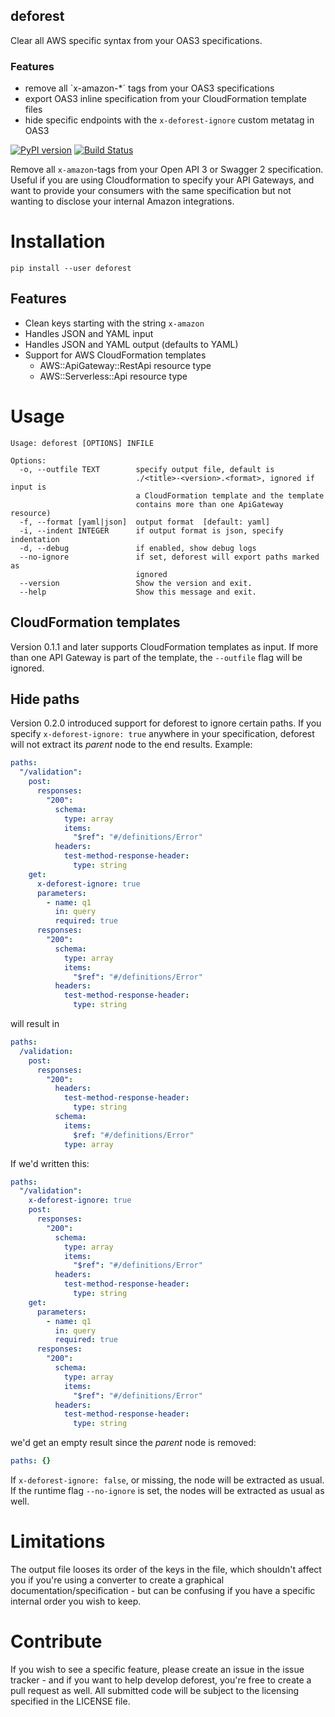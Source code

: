 ## deforest

Clear all AWS specific syntax from your OAS3 specifications.

### Features
- remove all `x-amazon-*´ tags from your OAS3 specifications
- export OAS3 inline specification from your CloudFormation template files
- hide specific endpoints with the `x-deforest-ignore` custom metatag in OAS3

[![PyPI version](https://badge.fury.io/py/deforest.svg)](https://badge.fury.io/py/deforest) [![Build Status](https://travis-ci.com/hawry/deforest.svg?branch=master)](https://travis-ci.com/hawry/deforest)

Remove all `x-amazon`-tags from your Open API 3 or Swagger 2 specification. Useful if you are using Cloudformation to specify your API Gateways, and want to provide your consumers with the same specification but not wanting to disclose your internal Amazon integrations.

# Installation

`pip install --user deforest`

## Features

- Clean keys starting with the string `x-amazon`
- Handles JSON and YAML input
- Handles JSON and YAML output (defaults to YAML)
- Support for AWS CloudFormation templates
  - AWS::ApiGateway::RestApi resource type
  - AWS::Serverless::Api resource type

# Usage

```
Usage: deforest [OPTIONS] INFILE

Options:
  -o, --outfile TEXT        specify output file, default is
                            ./<title>-<version>.<format>, ignored if input is
                            a CloudFormation template and the template
                            contains more than one ApiGateway resource)
  -f, --format [yaml|json]  output format  [default: yaml]
  -i, --indent INTEGER      if output format is json, specify indentation
  -d, --debug               if enabled, show debug logs
  --no-ignore               if set, deforest will export paths marked as
                            ignored
  --version                 Show the version and exit.
  --help                    Show this message and exit.
```

## CloudFormation templates

Version 0.1.1 and later supports CloudFormation templates as input. If more than one API Gateway is part of the template, the `--outfile` flag will be ignored.

## Hide paths

Version 0.2.0 introduced support for deforest to ignore certain paths. If you specify `x-deforest-ignore: true` anywhere in your specification, deforest will not extract its _parent_ node to the end results. Example:

```yaml
paths:
  "/validation":
    post:
      responses:
        "200":
          schema:
            type: array
            items:
              "$ref": "#/definitions/Error"
          headers:
            test-method-response-header:
              type: string
    get:
      x-deforest-ignore: true
      parameters:
        - name: q1
          in: query
          required: true
      responses:
        "200":
          schema:
            type: array
            items:
              "$ref": "#/definitions/Error"
          headers:
            test-method-response-header:
              type: string
```

will result in

```yaml
paths:
  /validation:
    post:
      responses:
        "200":
          headers:
            test-method-response-header:
              type: string
          schema:
            items:
              $ref: "#/definitions/Error"
            type: array
```

If we'd written this:

```yaml
paths:
  "/validation":
    x-deforest-ignore: true
    post:
      responses:
        "200":
          schema:
            type: array
            items:
              "$ref": "#/definitions/Error"
          headers:
            test-method-response-header:
              type: string
    get:
      parameters:
        - name: q1
          in: query
          required: true
      responses:
        "200":
          schema:
            type: array
            items:
              "$ref": "#/definitions/Error"
          headers:
            test-method-response-header:
              type: string
```

we'd get an empty result since the _parent_ node is removed:

```yaml
paths: {}
```

If `x-deforest-ignore: false`, or missing, the node will be extracted as usual. If the runtime flag `--no-ignore` is set, the nodes will be extracted as usual as well.

# Limitations

The output file looses its order of the keys in the file, which shouldn't affect you if you're using a converter to create a graphical documentation/specification - but can be confusing if you have a specific internal order you wish to keep.

# Contribute

If you wish to see a specific feature, please create an issue in the issue tracker - and if you want to help develop deforest, you're free to create a pull request as well. All submitted code will be subject to the licensing specified in the LICENSE file.
